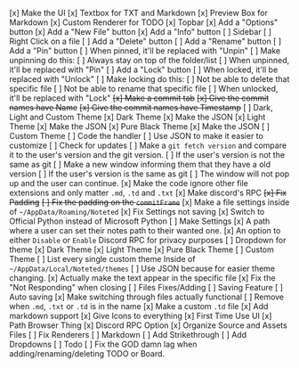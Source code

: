 [x] Make the UI
    [x] Textbox for TXT and Markdown
    [x] Preview Box for Markdown
    [x] Custom Renderer for TODO
    [x] Topbar
        [x] Add a "Options" button
        [x] Add a "New File" button
        [x] Add a "Info" button
    [ ] Sidebar
        [ ] Right Click on a file
            [ ] Add a "Delete" button
            [ ] Add a "Rename" button
            [ ] Add a "Pin" button
                [ ] When pinned, it'll be replaced with "Unpin"
                    [ ] Make unpinning do this:
                        [ ] Always stay on top of the folder/list
                [ ] When unpinned, it'll be replaced with "Pin"
            [ ] Add a "Lock" button
                [ ] When locked, it'll be replaced with "Unlock"
                    [ ] Make locking do this:
                        [ ] Not be able to delete that specific file
                        [ ] Not be able to rename that specific file
                [ ] When unlocked, it'll be replaced with "Lock"
    ~~[x] Make a commit tab~~
        ~~[x] Give the commit names have Name~~
        ~~[x] Give the commit names have Timestamp~~
    [ ] Dark, Light and Custom Theme
        [x] Dark Theme
            [x] Make the JSON
        [x] Light Theme
            [x] Make the JSON
        [x] Pure Black Theme
            [x] Make the JSON
        [ ] Custom Theme
            [ ] Code the handler
            [ ] Use JSON to make it easier to customize
[ ] Check for updates
    [ ] Make a `git fetch version` and compare it to the user's version and the git version.
        [ ] If the user's version is not the same as git
            [ ] Make a new window informing them that they have a old version
        [ ] If the user's version is the same as git
            [ ] The window will not pop up and the user can continue.
[x] Make the code ignore other file extensions and only matter `.md`, `.td` and `.txt`
[x] Make discord's RPC
~~[x] Fix Padding~~
    ~~[ ] Fix the padding on the `commitFrame`~~
[x] Make a file settings inside of `~/AppData/Roaming/Noteted`
    [x] Fix Settings not saving
        [x] Switch to Official Python instead of Microsoft Python
[ ] Make Settings
    [x] A path where a user can set their notes path to their wanted one.
    [x] An option to either `Disable` or `Enable` Discord RPC for privacy purposes
    [ ] Dropdown for theme
        [x] Dark Theme
        [x] Light Theme
        [x] Pure Black Theme
        [ ] Custom Theme
            [ ] List every single custom theme Inside of `~/AppData/Local/Noteted/themes`
            [ ] Use JSON because for easier theme changing.
[x] Actually make the text appear in the specific file
[x] Fix the "Not Responding" when closing
[ ] Files Fixes/Adding
    [ ] Saving Feature
    [ ] Auto saving
    [x] Make switching through files actually functional
    [ ] Remove when `.md`, `.txt` or `.td` is in the name
    [x] Make a custom `.td` file
    [x] Add markdown support
[x] Give Icons to everything
[x] First Time Use UI
    [x] Path Browser Thing
    [x] Discord RPC Option
[x] Organize Source and Assets Files
[ ] Fix Renderers
    [ ] Markdown
        [ ] Add Strikethrough
        [ ] Add Dropdowns
    [ ] Todo
        [ ] Fix the GOD damn lag when adding/renaming/deleting TODO or Board.